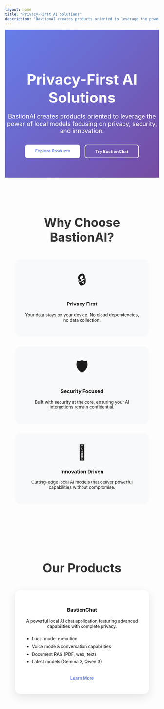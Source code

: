 ```yaml
---
layout: home
title: "Privacy-First AI Solutions"
description: "BastionAI creates products oriented to leverage the power of local models focusing on privacy, security, and innovation."
---
```


<div class="hero-section">
  <div class="hero-content">
    <h1 class="hero-title">Privacy-First AI Solutions</h1>
    <p class="hero-subtitle">
      BastionAI creates products oriented to leverage the power of local models 
      focusing on privacy, security, and innovation.
    </p>
    <div class="hero-buttons">
      <a href="/products" class="btn btn-primary">Explore Products</a>
      <a href="/products/bastion-chat" class="btn btn-secondary">Try BastionChat</a>
    </div>
  </div>
</div>

<section class="features-section">
  <div class="container">
    <h2>Why Choose BastionAI?</h2>
    <div class="features-grid">
      <div class="feature-card">
        <div class="feature-icon">🔒</div>
        <h3>Privacy First</h3>
        <p>Your data stays on your device. No cloud dependencies, no data collection.</p>
      </div>
      <div class="feature-card">
        <div class="feature-icon">🛡️</div>
        <h3>Security Focused</h3>
        <p>Built with security at the core, ensuring your AI interactions remain confidential.</p>
      </div>
      <div class="feature-card">
        <div class="feature-icon">🚀</div>
        <h3>Innovation Driven</h3>
        <p>Cutting-edge local AI models that deliver powerful capabilities without compromise.</p>
      </div>
    </div>
  </div>
</section>

<section class="products-preview">
  <div class="container">
    <h2>Our Products</h2>
    <div class="product-showcase">
      <div class="product-card featured">
        <h3>BastionChat</h3>
        <p>A powerful local AI chat application featuring advanced capabilities with complete privacy.</p>
        <ul class="feature-list">
          <li>Local model execution</li>
          <li>Voice mode & conversation capabilities</li>
          <li>Document RAG (PDF, web, text)</li>
          <li>Latest models (Gemma 3, Qwen 3)</li>
        </ul>
        <a href="/products/bastion-chat" class="btn btn-primary">Learn More</a>
      </div>
    </div>
  </div>
</section>

<style>
.hero-section {
  background: linear-gradient(135deg, #667eea 0%, #764ba2 100%);
  color: white;
  padding: 4rem 0;
  text-align: center;
}

.hero-title {
  font-size: 3rem;
  font-weight: 700;
  margin-bottom: 1rem;
}

.hero-subtitle {
  font-size: 1.25rem;
  margin-bottom: 2rem;
  max-width: 600px;
  margin-left: auto;
  margin-right: auto;
}

.hero-buttons {
  display: flex;
  gap: 1rem;
  justify-content: center;
  flex-wrap: wrap;
}

.btn {
  padding: 0.75rem 2rem;
  border-radius: 0.5rem;
  text-decoration: none;
  font-weight: 600;
  transition: all 0.3s ease;
  display: inline-block;
}

.btn-primary {
  background-color: #fff;
  color: #667eea;
}

.btn-primary:hover {
  background-color: #f8f9ff;
  transform: translateY(-2px);
}

.btn-secondary {
  background-color: transparent;
  color: white;
  border: 2px solid white;
}

.btn-secondary:hover {
  background-color: white;
  color: #667eea;
}

.features-section, .products-preview {
  padding: 4rem 0;
}

.container {
  max-width: 1200px;
  margin: 0 auto;
  padding: 0 2rem;
}

.features-grid {
  display: grid;
  grid-template-columns: repeat(auto-fit, minmax(300px, 1fr));
  gap: 2rem;
  margin-top: 3rem;
}

.feature-card {
  text-align: center;
  padding: 2rem;
  border-radius: 1rem;
  background: #f8f9fa;
  transition: transform 0.3s ease;
}

.feature-card:hover {
  transform: translateY(-5px);
}

.feature-icon {
  font-size: 3rem;
  margin-bottom: 1rem;
}

.product-showcase {
  margin-top: 3rem;
  display: flex;
  justify-content: center;
}

.product-card {
  background: white;
  border-radius: 1rem;
  padding: 2rem;
  box-shadow: 0 10px 30px rgba(0,0,0,0.1);
  max-width: 500px;
  text-align: center;
}

.feature-list {
  text-align: left;
  margin: 1.5rem 0;
}

.feature-list li {
  margin-bottom: 0.5rem;
}

h2 {
  text-align: center;
  margin-bottom: 2rem;
  font-size: 2.5rem;
  color: #333;
}

@media (max-width: 768px) {
  .hero-title {
    font-size: 2rem;
  }
  
  .hero-buttons {
    flex-direction: column;
    align-items: center;
  }
  
  .btn {
    width: 200px;
  }
}
</style> 
